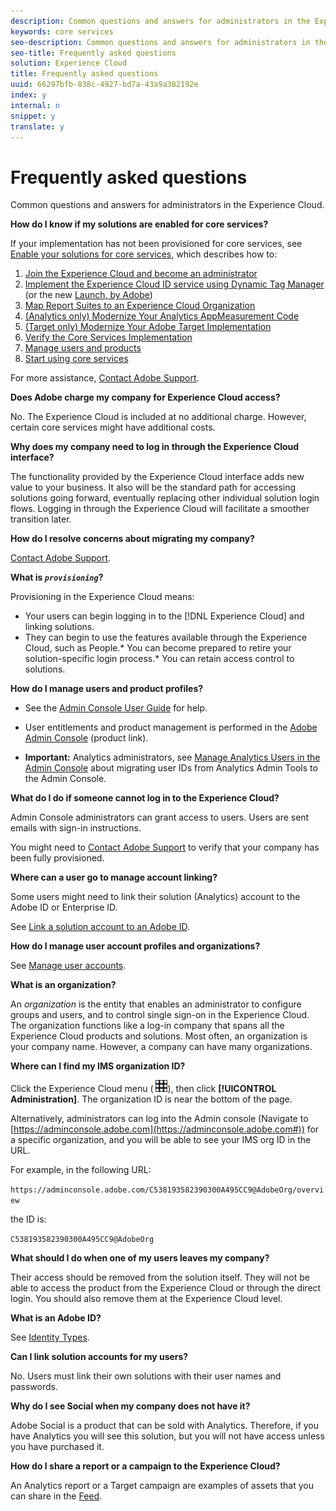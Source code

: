 ```yaml
---
description: Common questions and answers for administrators in the Experience Cloud.
keywords: core services
seo-description: Common questions and answers for administrators in the Experience Cloud.
seo-title: Frequently asked questions
solution: Experience Cloud
title: Frequently asked questions
uuid: 66297bfb-838c-4927-bd7a-43a9a382192e
index: y
internal: n
snippet: y
translate: y
---
```


# Frequently asked questions

Common questions and answers for administrators in the Experience Cloud.

**How do I know if my solutions are enabled for core services?** 

If your implementation has not been provisioned for core services, see [Enable your solutions for core services](../core_services/core_services.md#concept_07ED1D5C64234E77976E6D572E78FB9C), which describes how to: 


1. [Join the Experience Cloud and become an administrator](../core_services/core_services.md#section_2423F0BD3DF642658103310EE5EA6154)
1. [Implement the Experience Cloud ID service using Dynamic Tag Manager](../core_services/core_services.md#section_3C9F6DF37C654D939625BB4D485E4354) (or the new [Launch, by Adobe](https://marketing.adobe.com/resources/help/en_US/experience-cloud/launch/))
1. [Map Report Suites to an Experience Cloud Organization](../core_services/core_services.md#concept_apg_zq2_rw)
1. [(Analytics only) Modernize Your Analytics AppMeasurement Code](../core_services/core_services.md#section_1798D9D0F05C47E29816AC4EEB9A0913)
1. [(Target only) Modernize Your Adobe Target Implementation](../core_services/core_services.md#section_C2F4493C7A36406DAE2266B429A4BD24)
1. [Verify the Core Services Implementation](../core_services/core_services.md#section_E641782A0F4F44AF8C9C91216BE330D5)
1. [Manage users and products](../core_services/core_services.md#section_B6E95F4E0E12483CB9DA99CBC0C5A4AF)
1. [Start using core services](../core_services/core_services.md#section_960C06093623462E8EA247B3E97274A1)




For more assistance, [Contact Adobe Support](https://helpx.adobe.com/marketing-cloud/contact-support.html). 

**Does Adobe charge my company for Experience Cloud access?** 

No. The Experience Cloud is included at no additional charge. However, certain core services might have additional costs. 

**Why does my company need to log in through the Experience Cloud interface?** 

The functionality provided by the Experience Cloud interface adds new value to your business. It also will be the standard path for accessing solutions going forward, eventually replacing other individual solution login flows. Logging in through the Experience Cloud will facilitate a smoother transition later. 

**How do I resolve concerns about migrating my company?** 

[Contact Adobe Support](https://helpx.adobe.com/marketing-cloud/contact-support.html). 

**What is *`provisioning`*?** 

Provisioning in the Experience Cloud means: 

* Your users can begin logging in to the [!DNL Experience Cloud] and linking solutions.
* They can begin to use the features available through the Experience Cloud, such as People.* You can become prepared to retire your solution-specific login process.* You can retain access control to solutions.

**How do I manage users and product profiles?** 

* See the [Admin Console User Guide](https://helpx.adobe.com/enterprise/administering/user-guide.html) for help. 

* User entitlements and product management is performed in the [Adobe Admin Console](https://adminconsole.adobe.com/enterprise) (product link). 

* **Important:** Analytics administrators, see [Manage Analytics Users in the Admin Console](https://marketing.adobe.com/resources/help/en_US/experience-cloud/admin-console/analytics-migration/) about migrating user IDs from Analytics Admin Tools to the Admin Console. 



**What do I do if someone cannot log in to the Experience Cloud?** 

Admin Console administrators can grant access to users. Users are sent emails with sign-in instructions. 

You might need to [Contact Adobe Support](https://helpx.adobe.com/marketing-cloud/contact-support.html) to verify that your company has been fully provisioned. 

**Where can a user go to manage account linking?** 

Some users might need to link their solution (Analytics) account to the Adobe ID or Enterprise ID. 

See [Link a solution account to an Adobe ID](../admin_getting_started/organizations.md#task_FD389E78640848919E247AC5E95B8369). 

**How do I manage user account profiles and organizations?** 

See [Manage user accounts](../admin_getting_started/organizations.md#topic_C31CB834F109465A82ED57FF0563B3F1). 

**What is an organization?** 

An *organization* is the entity that enables an administrator to configure groups and users, and to control single sign-on in the Experience Cloud. The organization functions like a log-in company that spans all the Experience Cloud products and solutions. Most often, an organization is your company name. However, a company can have many organizations. 

**Where can I find my IMS organization ID?** 

Click the Experience Cloud menu ( ![](assets/menu-icon.png)), then click **[!UICONTROL Administration]**. The organization ID is near the bottom of the page. 

Alternatively, administrators can log into the Admin console (Navigate to [https://adminconsole.adobe.com](https://adminconsole.adobe.com#)) for a specific organization, and you will be able to see your IMS org ID in the URL. 

For example, in the following URL: 

`https://adminconsole.adobe.com/C538193582390300A495CC9@AdobeOrg/overview` 

the ID is: 

`C538193582390300A495CC9@AdobeOrg` 

**What should I do when one of my users leaves my company?** 

Their access should be removed from the solution itself. They will not be able to access the product from the Experience Cloud or through the direct login. You should also remove them at the Experience Cloud level. 

**What is an Adobe ID?** 

See [Identity Types](https://helpx.adobe.com/enterprise/help/identity.html). 

**Can I link solution accounts for my users?** 

No. Users must link their own solutions with their user names and passwords. 

**Why do I see Social when my company does not have it?** 

Adobe Social is a product that can be sold with Analytics. Therefore, if you have Analytics you will see this solution, but you will not have access unless you have purchased it. 

**How do I share a report or a campaign to the Experience Cloud?** 

An Analytics report or a Target campaign are examples of assets that you can share in the [Feed](../feed.md#concept_9256B8768A294009A777282DD8719213). 
